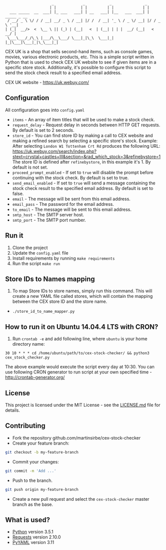 ```
                     _             _           _               _
                    | |           | |         | |             | |
  ___ _____  __  ___| |_ ___   ___| | __   ___| |__   ___  ___| | _____ _ __
 / __/ _ \ \/ / / __| __/ _ \ / __| |/ /  / __| '_ \ / _ \/ __| |/ / _ \ '__|
| (_|  __/>  <  \__ \ || (_) | (__|   <  | (__| | | |  __/ (__|   <  __/ |
 \___\___/_/\_\ |___/\__\___/ \___|_|\_\  \___|_| |_|\___|\___|_|\_\___|_|

```
CEX UK is a shop that sells second-hand items, such as console games, movies, various electronic products, etc.
This is a simple script written in Python that is used to check CEX UK website to see if given items are in a specific store stock.
Additionally, it's possible to configure this script to send the stock check result to a specified email address.

CEX UK website - https://uk.webuy.com/

## Configuration
All configuration goes into `config.yaml`
- `items` - An array of item titles that will be used to make a stock check.
- `request_delay` - Request delay in seconds between HTTP GET requests. By default is set to 2 seconds.
- `store_id` - You can find store ID by making a call to CEX website and making a refined search by selecting a specific store's stock.
Example:
After selecting `London W1 Tottenham Crt Rd` produces the following URL:
https://uk.webuy.com/search/index.php?stext=crystal+castles+III&section=&rad_which_stock=3&refinebystore=1
The store ID is defined after `refinebystore`, in this example it's 1.
By default is not set.
- `proceed_prompt_enabled` - If set to `true` will disable the prompt before continuing with the stock check. By default is set to true.
- `send_email_enabled` - If set to `true` will send a message containing the stock check result to the specified email address. By default is set to false.
- `email` - The message will be sent from this email address.
- `email_pass` - The password for the email address.
- `to_email` - The message will be sent to this email address.
- `smtp_host` - The SMTP server host.
- `smtp_port` - The SMTP port number.

## Run it
1. Clone the project
2. Update the `config.yaml` file
3. Install requirements by running `make requirements`
4. Run the script `make run`

## Store IDs to Names mapping
1. To map Store IDs to store names, simply run this command. This will create a new YAML file called stores, which will contain the mapping between the CEX store ID and the store name.
 * `./store_id_to_name_mapper.py`

## How to run it on Ubuntu 14.04.4 LTS with CRON?
1. Run `crontab -e` and add following line, where `ubuntu` is your home directory name:
```
30 10 * * * cd /home/ubuntu/path/to/cex-stock-checker/ && python3 cex_stock_checker.py
```
The above example would execute the script every day at 10:30.
You can use following CRON generator to run script at your own specified time - http://crontab-generator.org/

## License
This project is licensed under the MIT License - see the [LICENSE.md](LICENSE.md) file for details.  

## Contributing
* Fork the repository github.com/martinsirbe/cex-stock-checker
* Create your feature branch:
```bash
git checkout -b my-feature-branch
```
* Commit your changes:
```bash
git commit -m 'Add ...'
```
* Push to the branch.
```bash
git push origin my-feature-branch
```
* Create a new pull request and select the `cex-stock-checker` master branch as the base.

## What is used?
- [Python] version 3.5.1
- [Requests] version 2.10.0
- [PyYAML] version 3.11

[Python]: <https://www.python.org/>
[PyYAML]: <http://pyyaml.org/>
[Requests]: <http://docs.python-requests.org/en/master/>